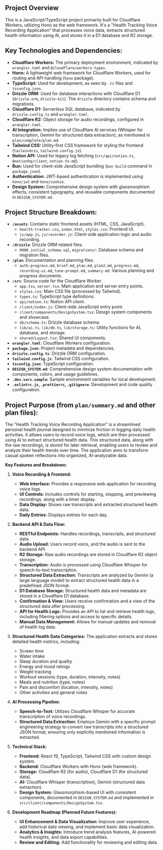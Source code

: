 ## Project Overview

This is a JavaScript/TypeScript project primarily built for Cloudflare Workers, utilizing Hono as the web framework. It's a "Health Tracking Voice Recording Application" that processes voice data, extracts structured health information using AI, and stores it in a D1 database and R2 storage.

## Key Technologies and Dependencies:

*   **Cloudflare Workers:** The primary deployment environment, indicated by `wrangler.toml` and `@cloudflare/workers-types`.
*   **Hono:** A lightweight web framework for Cloudflare Workers, used for routing and API handling (`hono` package).
*   **TypeScript:** Used for development, as seen by `.ts` files and `tsconfig.json`.
*   **Drizzle ORM:** Used for database interactions with Cloudflare D1 (`drizzle-orm`, `drizzle-kit`). The `drizzle` directory contains schema and migrations.
*   **Cloudflare D1:** Serverless SQL database, indicated by `drizzle.config.ts` and `wrangler.toml`.
*   **Cloudflare R2:** Object storage for audio recordings, configured in `wrangler.toml`.
*   **AI Integration:** Implies use of Cloudflare AI services (Whisper for transcription, Gemini for structured data extraction), as mentioned in `plan/complete/plan.md`.
*   **Tailwind CSS:** Utility-first CSS framework for styling the frontend (`tailwindcss`, `tailwind.config.js`).
*   **Notion API:** Used for legacy log fetching (`src/api/notion.ts`, `@notionhq/client`, `notion-to-md`).
*   **Bun:** Used for client-side JavaScript bundling (`bun build` command in `package.json`).
*   **Authentication:** JWT-based authentication is implemented using `hono/jwt` and `hono/cookie`.
*   **Design System:** Comprehensive design system with glassmorphism effects, consistent typography, and reusable components documented in `DESIGN_SYSTEM.md`.

## Project Structure Breakdown:

*   **`/assets`**: Contains static frontend assets (HTML, CSS, JavaScript).
    *   `health-tracker.css`, `index.html`, `styles.css`: Frontend UI.
    *   `js/app.js`, `js/recorder.js`: Client-side application logic and audio recording.
*   **`/drizzle`**: Drizzle ORM related files.
    *   `0000_initial_schema.sql`, `migrations/`: Database schema and migration files.
*   **`/plan`**: Documentation and planning files.
    *   `auth-progress.md`, `brief.md`, `plan.md`, `plan2.md`, `progress.md`, `recording-ui.md`, `tune-prompt.md`, `summary.md`: Various planning and progress documents.
*   **`/src`**: Source code for the Cloudflare Worker.
    *   `app.tsx`, `server.tsx`: Main application and server entry points.
    *   `styles.css`: Main CSS file (processed by Tailwind).
    *   `types.ts`: TypeScript type definitions.
    *   `api/notion.ts`: Notion API client.
    *   `client/index.js`: Client-side JavaScript entry point.
    *   `client/components/DesignSystem.tsx`: Design system components and showcase.
    *   `db/schema.ts`: Drizzle database schema.
    *   `lib/ai.ts`, `lib/db.ts`, `lib/storage.ts`: Utility functions for AI, database, and storage.
    *   `shared/Layout.tsx`: Shared UI components.
*   **`wrangler.toml`**: Cloudflare Workers configuration.
*   **`package.json`**: Project metadata and dependencies.
*   **`drizzle.config.ts`**: Drizzle ORM configuration.
*   **`tailwind.config.js`**: Tailwind CSS configuration.
*   **`tsconfig.json`**: TypeScript configuration.
*   **`DESIGN_SYSTEM.md`**: Comprehensive design system documentation with components, colors, and usage guidelines.
*   **`.dev.vars.sample`**: Sample environment variables for local development.
*   **`.eslintrc.js`, `.prettierrc`, `.gitignore`**: Development and code quality configuration.

## Project Purpose (from `plan/summary.md` and other plan files):
The "Health Tracking Voice Recording Application" is a streamlined personal health journal designed to minimize friction in logging daily health activities. It allows users to record voice logs, which are then processed using AI to extract structured health data. This structured data, along with the raw recordings, is stored for later retrieval, enabling users to review and analyze their health trends over time. The application aims to transform casual spoken reflections into organized, AI-analyzable data.

**Key Features and Breakdown:**

1.  **Voice Recording & Frontend:**
    *   **Web Interface:** Provides a responsive web application for recording voice logs.
    *   **UI Controls:** Includes controls for starting, stopping, and previewing recordings, along with a timer display.
    *   **Data Display:** Shows raw transcripts and extracted structured health data.
    *   **Daily Entries:** Displays entries for each day.

2.  **Backend API & Data Flow:**
    *   **RESTful Endpoints:** Handles recordings, transcripts, and structured data.
    *   **Audio Upload:** Users record voice, and the audio is sent to the backend API.
    *   **R2 Storage:** Raw audio recordings are stored in Cloudflare R2 object storage.
    *   **Transcription:** Audio is processed using Cloudflare Whisper for speech-to-text transcription.
    *   **Structured Data Extraction:** Transcripts are analyzed by Gemini (a large language model) to extract structured health data in a predefined JSON format.
    *   **D1 Database Storage:** Structured health data and metadata are stored in a Cloudflare D1 database.
    *   **Confirmation & View:** Users receive confirmation and a view of the structured data after processing.
    *   **API for Health Logs:** Provides an API to list and retrieve health logs, including filtering options and access to specific details.
    *   **Manual Data Management:** Allows for manual updates and removal of health log data.

3.  **Structured Health Data Categories:**
    The application extracts and stores detailed health metrics, including:
    *   Screen time
    *   Water intake
    *   Sleep duration and quality
    *   Energy and mood ratings
    *   Weight tracking
    *   Workout sessions (type, duration, intensity, notes)
    *   Meals and nutrition (type, notes)
    *   Pain and discomfort (location, intensity, notes)
    *   Other activities and general notes

4.  **AI Processing Pipeline:**
    *   **Speech-to-Text:** Utilizes Cloudflare Whisper for accurate transcription of voice recordings.
    *   **Structured Data Extraction:** Employs Gemini with a specific prompt engineering strategy to convert raw transcripts into a structured JSON format, ensuring only explicitly mentioned information is extracted.

5.  **Technical Stack:**
    *   **Frontend:** React 19, TypeScript, Tailwind CSS with custom design system.
    *   **Backend:** Cloudflare Workers with Hono (web framework).
    *   **Storage:** Cloudflare R2 (for audio), Cloudflare D1 (for structured data).
    *   **AI:** Cloudflare Whisper (transcription), Gemini (structured data extraction).
    *   **Design System:** Glassmorphism-based UI with consistent components, documented in `DESIGN_SYSTEM.md` and implemented in `src/client/components/DesignSystem.tsx`.

6.  **Development Roadmap (Planned Future Features):**
    *   **UI Enhancement & Data Visualization:** Improve user experience, add historical data viewing, and implement basic data visualization.
    *   **Analytics & Insights:** Introduce trend analysis features, AI-powered health insights, and data export capabilities.
    *   **Review and Editing:** Add functionality for reviewing and editing data.